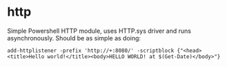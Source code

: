 http
====

Simple Powershell HTTP module, uses HTTP.sys driver and runs asynchronously. Should be as simple as doing:

```
add-httplistener -prefix 'http://+:8080/' -scriptblock {"<head><title>Hello world!</title><body>HELLO WORLD! at $(Get-Date)</body>"}
```

